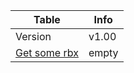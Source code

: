 |Table|Info|
|-----|----|
|Version|v1.00|
|[Get some rbx](https://www.xbzgames.com/another "Get some rbx!")|empty|
